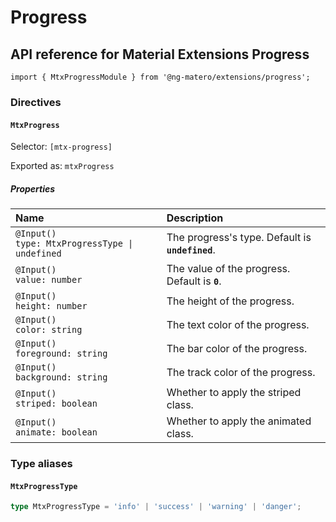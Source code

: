 # Progress

## API reference for Material Extensions Progress

`import { MtxProgressModule } from '@ng-matero/extensions/progress';`

### Directives

#### `MtxProgress`

Selector: `[mtx-progress]`

Exported as: `mtxProgress`

##### Properties

| **Name** | Description |
| :--- | :--- |
| `@Input()`<br>`type: MtxProgressType \| undefined` | The progress's type. Default is **`undefined`**. |
| `@Input()`<br>`value: number` | The value of the progress. Default is **`0`**. |
| `@Input()`<br>`height: number` | The height of the progress. |
| `@Input()`<br>`color: string` | The text color of the progress. |
| `@Input()`<br>`foreground: string` | The bar color of the progress. |
| `@Input()`<br>`background: string` | The track color of the progress. |
| `@Input()`<br>`striped: boolean` | Whether to apply the striped class. |
| `@Input()`<br>`animate: boolean` | Whether to apply the animated class. |

### Type aliases

#### `MtxProgressType`

```ts
type MtxProgressType = 'info' | 'success' | 'warning' | 'danger';
```
